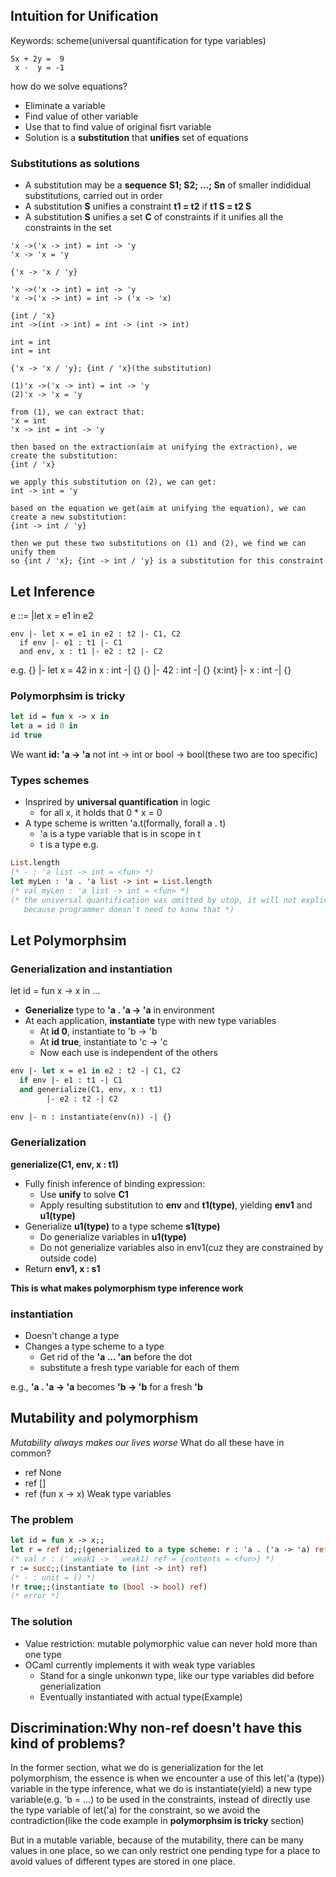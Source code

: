 ## Intuition for Unification

Keywords: scheme(universal quantification for type variables)

```
5x + 2y =  9
 x -  y = -1
```

how do we solve equations?
- Eliminate a variable
- Find value of other variable
- Use that to find value of original fisrt variable
- Solution is a **substitution** that **unifies** set of equations

### Substitutions as solutions
- A substitution may be a **sequence** **S1; S2; ...; Sn** of smaller indididual substitutions, carried out in order
- A substitution **S** unifies a constraint **t1 = t2** if **t1 S = t2 S**
- A substitution **S** unifies a set **C** of constraints if it unifies all the constraints in the set

```
'x ->('x -> int) = int -> 'y
'x -> 'x = 'y

{'x -> 'x / 'y}

'x ->('x -> int) = int -> 'y
'x ->('x -> int) = int -> ('x -> 'x)

{int / 'x}
int ->(int -> int) = int -> (int -> int) 

int = int
int = int

{'x -> 'x / 'y}; {int / 'x}(the substitution)
```

```
(1)'x ->('x -> int) = int -> 'y
(2)'x -> 'x = 'y

from (1), we can extract that: 
'x = int
'x -> int = int -> 'y

then based on the extraction(aim at unifying the extraction), we create the substitution:
{int / 'x}

we apply this substitution on (2), we can get:
int -> int = 'y

based on the equation we get(aim at unifying the equation), we can create a new substitution:
{int -> int / 'y}

then we put these two substitutions on (1) and (2), we find we can unify them
so {int / 'x}; {int -> int / 'y} is a substitution for this constraint
```

## Let Inference

e ::= |let x = e1 in e2

```
env |- let x = e1 in e2 : t2 |- C1, C2
  if env |- e1 : t1 |- C1
  and env, x : t1 |- e2 : t2 |- C2
```

e.g.
{} |- let x = 42 in x : int -| {}
  {} |- 42 : int -| {}
  {x:int} |- x : int -| {} 

### Polymorphsim is tricky

```ocaml
let id = fun x -> x in
let a = id 0 in
id true
```
We want **id: 'a -> 'a**
not int -> int or bool -> bool(these two are too specific)

### Types schemes
- Insprired by **universal quantification** in logic
  - for all x, it holds that 0 * x = 0
- A type scheme is written 'a.t(formally, forall a . t)
  - 'a is a type variable that is in scope in t
  - t is a type
e.g.
```ocaml
List.length
(* - : 'a list -> int = <fun> *)
let myLen : 'a . 'a list -> int = List.length
(* val myLen : 'a list -> int = <fun> *)
(* the universal quantification was omitted by utop, it will not explicitly show this,
   because programmer doesn't need to konw that *)
```

## Let Polymorphsim

### Generialization and instantiation
let id = fun x -> x in ...
- **Generialize** type to **'a . 'a -> 'a** in environment
- At each application, **instantiate** type with new type variables
  - At **id 0**, instantiate to 'b -> 'b
  - At **id true**, instantiate to 'c -> 'c
  - Now each use is independent of the others

```ocaml
env |- let x = e1 in e2 : t2 -| C1, C2
  if env |- e1 : t1 -| C1
  and generialize(C1, env, x : t1)
        |- e2 : t2 -| C2

env |- n : instantiate(env(n)) -| {}
```
### Generialization
**generialize(C1, env, x : t1)**
- Fully finish inference of binding expression:
  - Use **unify** to solve **C1**
  - Apply resulting substitution to **env** and **t1(type)**, yielding **env1** and **u1(type)**
- Generialize **u1(type)** to a type scheme **s1(type)**
  - Do generialize variables in **u1(type)**
  - Do not generialize variables also in env1(cuz they are constrained by outside code)
- Return **env1, x : s1**

**This is what makes polymorphism type inference work**

### instantiation
- Doesn't change a type 
- Changes a type scheme to a type
  - Get rid of the **'a ... 'an** before the dot
  - substitute a fresh type variable for each of them

e.g., **'a . 'a -> 'a**
  becomes **'b -> 'b** for a fresh **'b**


## Mutability and polymorphism
*Mutability always makes our lives worse*
What do all these have in common?
- ref None
- ref []
- ref (fun x -> x)
Weak type variables

### The problem
```ocaml
let id = fun x -> x;;
let r = ref id;;(generialized to a type scheme: r : 'a . ('a -> 'a) ref)
(* val r : ('_weak1 -> '_weak1) ref = {contents = <fun>} *)
r := succ;;(instantiate to (int -> int) ref)
(* - : unit = () *)
!r true;;(instantiate to (bool -> bool) ref)
(* error *)
```

### The solution
- Value restriction: mutable polymorphic value can never hold more than one type
- OCaml currently implements it with weak type variables
  - Stand for a single unkonwn type, like our type variables did before generialization
  - Eventually instantiated with actual type(Example)  

## Discrimination:Why non-ref doesn't have this kind of problems?
In the former section, what we do is generialization for the let polymorphism,
the essence is when we encounter a use of this let('a (type)) variable in the type inference,
what we do is instantiate(yield) a new type variable(e.g. 'b = ...) to be used in the constraints,
instead of directly use the type variable of let('a) for the constraint,
so we avoid the contradiction(like the code example in **polymorphsim is tricky** section)

But in a mutable variable, because of the mutability, there can be many values in one place,
so we can only restrict one pending type for a place to avoid values of different types are stored in one place.
























